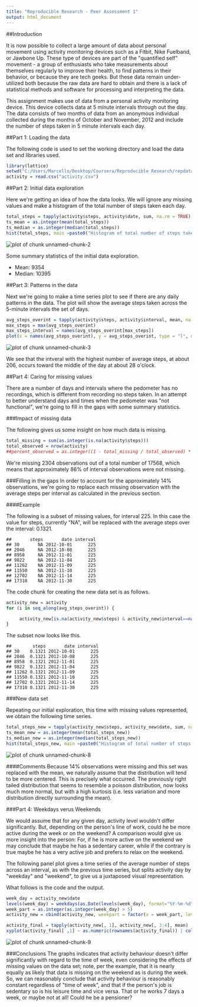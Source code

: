 ```yaml
---
title: "Reproducible Research - Peer Assessment 1"
output: html_document
---
```





##Introduction

It is now possible to collect a large amount of data about personal movement using activity monitoring devices such as a Fitbit, Nike Fuelband, or Jawbone Up. These type of devices are part of the "quantified self" movement - a group of enthusiasts who take measurements about themselves regularly to improve their health, to find patterns in their behavior, or because they are tech geeks. But these data remain under-utilized both because the raw data are hard to obtain and there is a lack of statistical methods and software for processing and interpreting the data.

This assignment makes use of data from a personal activity monitoring device. This device collects data at 5 minute intervals through out the day. The data consists of two months of data from an anonymous individual collected during the months of October and November, 2012 and include the number of steps taken in 5 minute intervals each day.




##Part 1: Loading the data

The following code is used to set the working directory and load the data set and libraries used.


```r
library(lattice)
setwd("C:/Users/Marcello/Desktop/Coursera/Reproducible Research/repdata-data-activity")
activity = read.csv("activity.csv")
```




##Part 2: Initial data exploration

Here we're getting an idea of how the data looks. We will ignore any missing values and make a histogram of the total number of steps taken each day.


```r
total_steps = tapply(activity$steps, activity$date, sum, na.rm = TRUE)
ts_mean = as.integer(mean(total_steps))
ts_median = as.integer(median(total_steps))
hist(total_steps, main =paste0("Histogram of total number of steps taken per day \n (mean = ", ts_mean, ", median = ", ts_median,")"), xlab = "Steps", ylab = "Days")
```

![plot of chunk unnamed-chunk-2](figure/unnamed-chunk-2.png) 

Some summary statistics of the initial data exploration.

- Mean: 9354
- Median: 10395




##Part 3: Patterns in the data

Next we're going to make a time series plot to see if there are any daily patterns in the data. The plot will show the average steps taken across the 5-minute intervals the set of days.


```r
avg_steps_overint = tapply(activity$steps, activity$interval, mean, na.rm = TRUE)
max_steps = max(avg_steps_overint)
max_steps_interval = names(avg_steps_overint[max_steps])
plot(x = names(avg_steps_overint), y = avg_steps_overint, type = "l", main = "Time series of average number of steps taken per interval", xlab = "Interval", ylab = "Steps")
```

![plot of chunk unnamed-chunk-3](figure/unnamed-chunk-3.png) 

We see that the intveral with the highest number of average steps, at about 206, occurs toward the middle of the day at about 28 o'clock.


##Part 4: Caring for missing values

There are a number of days and intervals where the pedometer has no recordings, which is different from recording no steps taken. In an attempt to better understand days and times when the pedometer was "not functional", we're going to fill in the gaps with some summary statistics.



###Impact of missing data

The following gives us some insight on how much data is missing.


```r
total_missing = sum(as.integer(is.na(activity$steps)))
total_observed = nrow(activity)
##percent_observed = as.integer((1 - total_missing / total_observed) * 100)
```

We're missing 2304 observations out of a total number of 17568, which means that approximately 86% of interval observations were not missing.



###Filling in the gaps
In order to account for the approximately 14% observations, we're going to replace each missing observation with the average steps per interval as calculated in the previous section.


####Example

The following is a subset of missing values, for interval 225. In this case the value for steps, currently "NA", will be replaced with the average steps over the interval: 0.1321.


```
##       steps       date interval
## 30       NA 2012-10-01      225
## 2046     NA 2012-10-08      225
## 8958     NA 2012-11-01      225
## 9822     NA 2012-11-04      225
## 11262    NA 2012-11-09      225
## 11550    NA 2012-11-10      225
## 12702    NA 2012-11-14      225
## 17310    NA 2012-11-30      225
```

The code chunk for creating the new data set is as follows.


```r
activity_new = activity
for (i in seq_along(avg_steps_overint)) {

     activity_new[is.na(activity_new$steps) & activity_new$interval==names(avg_steps_overint)[i], 1] = avg_steps_overint[i]
}
```

The subset now looks like this.


```
##        steps       date interval
## 30    0.1321 2012-10-01      225
## 2046  0.1321 2012-10-08      225
## 8958  0.1321 2012-11-01      225
## 9822  0.1321 2012-11-04      225
## 11262 0.1321 2012-11-09      225
## 11550 0.1321 2012-11-10      225
## 12702 0.1321 2012-11-14      225
## 17310 0.1321 2012-11-30      225
```


###New data set

Repeating our initial exploration, this time with missing values represented, we obtain the following time series.


```r
total_steps_new = tapply(activity_new$steps, activity_new$date, sum, na.rm = TRUE)
ts_mean_new = as.integer(mean(total_steps_new))
ts_median_new = as.integer(median(total_steps_new))
hist(total_steps_new, main =paste0("Histogram of total number of steps taken per day \n (mean = ", ts_mean_new, ", median = ", ts_median_new,")"), xlab = "Steps", ylab = "Days")
```

![plot of chunk unnamed-chunk-8](figure/unnamed-chunk-8.png) 


####Comments
Because 14% observations were missing and this set was replaced with the mean, we naturally assume that the distribution will tend to be more centered. This is precisely what occurred. The previously right tailed distribution that seems to resemble a poisson distribution, now looks much more normal, but with a high kurtosis (i.e. less variation and more distribution directly surrounding the mean).




###Part 4: Weekdays verus Weekends

We would assume that for any given day, activity level wouldn't differ significantly. But, depending on the person's line of work, could he be more active during the week or on the weekend? A comparison would give us more insight into the person: For, if he is more active on the weekend we may conclude that maybe he has a sedentary career, while if the contrary is true maybe he has a very active job and prefers to relax on the weekend.

The following panel plot gives a time series of the average number of steps across an interval, as with the previous time series, but splits activity day by "weekday" and "weekend", to give us a juxtaposed visual representation.

What follows is the code and the output.


```r
week_day = activity_new$date
levels(week_day) = weekdays(as.Date(levels(week_day), format="%Y-%m-%d"))
week_part = as.integer(as.integer(week_day) > 5)
activity_new = cbind(activity_new, weekpart = factor(x = week_part, levels = c(0, 1), labels = c("Weekday", "Weekend")))

activity_final = tapply(activity_new[, 1], activity_new[, 3:4], mean)
xyplot(activity_final[ ,1] ~ as.numeric(rownames(activity_final)) | colnames(activity_final), type = "l", main = "Time Series", xlab = "Interval", ylab = "Steps", layout=c(1,2))
```

![plot of chunk unnamed-chunk-9](figure/unnamed-chunk-9.png) 




###Conclusions
The graphs indicates that activity behaviour doesn't differ significantly with regard to the time of week, even considering the effects of missing values on the data set; note, per the example, that it is nearly equally as likely that data is missing on the weekend as is during the week. So, we can reasonably conclude that activity behaviour is reasonably constant regardless of "time of week", and that if the person's job is sedentary so is his leisure time and vice versa. That or he works 7 days a week, or maybe not at all! Could he be a pensioner?
